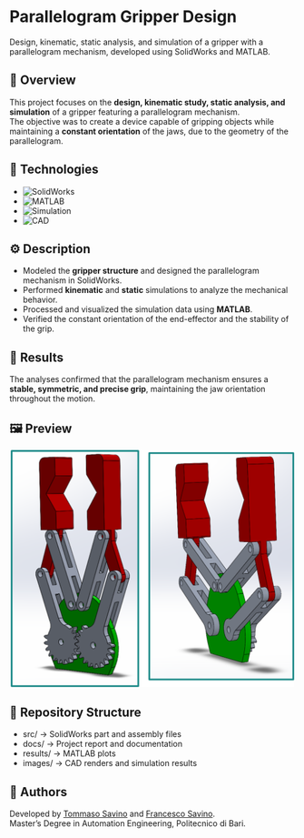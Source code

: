 <!-- # gear_gripper_solidworks
Design, kinematic and static analysis of a parallelogram gripper mechanism in SolidWorks
-->
# Parallelogram Gripper Design

Design, kinematic, static analysis, and simulation of a gripper with a parallelogram mechanism, developed using SolidWorks and MATLAB.

## 🎯 Overview
This project focuses on the **design, kinematic study, static analysis, and simulation** of a gripper featuring a parallelogram mechanism.  
The objective was to create a device capable of gripping objects while maintaining a **constant orientation** of the jaws, due to the geometry of the parallelogram.

## 🧰 Technologies
- ![SolidWorks](https://img.shields.io/badge/SolidWorks-2023-red?style=flat-square&logo=dassaultsystemes)
- ![MATLAB](https://img.shields.io/badge/MATLAB-R2023b-orange?style=flat-square&logo=mathworks)
- ![Simulation](https://img.shields.io/badge/Simulation-Kinematics-blue?style=flat-square)
- ![CAD](https://img.shields.io/badge/CAD-Design-yellow?style=flat-square)

## ⚙️ Description
- Modeled the **gripper structure** and designed the parallelogram mechanism in SolidWorks.  
- Performed **kinematic** and **static** simulations to analyze the mechanical behavior.  
- Processed and visualized the simulation data using **MATLAB**.  
- Verified the constant orientation of the end-effector and the stability of the grip.

## 🧪 Results
The analyses confirmed that the parallelogram mechanism ensures a **stable, symmetric, and precise grip**, maintaining the jaw orientation throughout the motion.

## 🖼️ Preview
<p align="center">
  <img src="images/gripperSolid.png" alt="Gripper Render" width="500"/>
</p>

## 📁 Repository Structure
- src/ → SolidWorks part and assembly files
- docs/ → Project report and documentation
- results/ → MATLAB plots
- images/ → CAD renders and simulation results

## 👤 Authors
Developed by [Tommaso Savino](https://github.com/TommasoSavino) and [Francesco Savino](https://github.com/FrancescoSavino).  
Master’s Degree in Automation Engineering, Politecnico di Bari.


